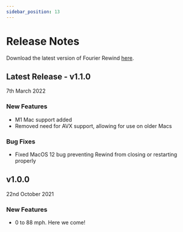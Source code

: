 ```yaml
---
sidebar_position: 13
---
```


# Release Notes

Download the latest version of Fourier Rewind [here](https://fourieraudio.com/support).

## Latest Release - v1.1.0
7th March 2022

### New Features
* M1 Mac support added
* Removed need for AVX support, allowing for use on older Macs

### Bug Fixes
* Fixed MacOS 12 bug preventing Rewind from closing or restarting properly

## v1.0.0
22nd October 2021
### New Features
* 0 to 88 mph. Here we come!
